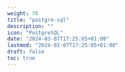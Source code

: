 ```yaml
---
weight: 70
title: "postgre-sql"
description: ""
icon: "PostgreSQL"
date: "2024-03-07T17:25:05+01:00"
lastmod: "2024-03-07T17:25:05+01:00"
draft: false
toc: true
---
```

